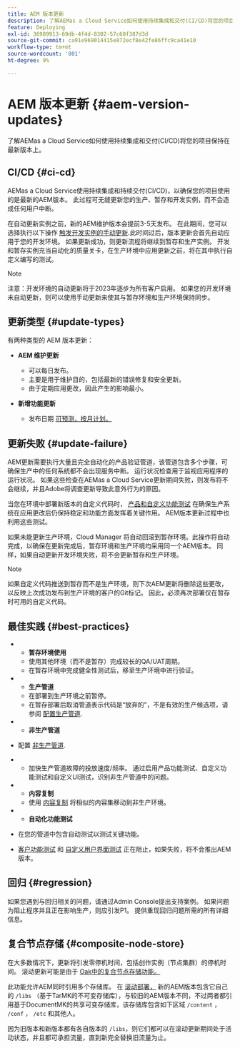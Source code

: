 ```yaml
---
title: AEM 版本更新
description: 了解AEMas a Cloud Service如何使用持续集成和交付(CI/CD)将您的项目保持在最新版本上。
feature: Deploying
exl-id: 36989913-69db-4f4d-8302-57c60f387d3d
source-git-commit: ca91e969014415e872ecf8e42fe86ffc9ca41e10
workflow-type: tm+mt
source-wordcount: '801'
ht-degree: 9%

---
```



# AEM 版本更新 {#aem-version-updates}

了解AEMas a Cloud Service如何使用持续集成和交付(CI/CD)将您的项目保持在最新版本上。

## CI/CD {#ci-cd}

AEMas a Cloud Service使用持续集成和持续交付(CI/CD)，以确保您的项目使用的是最新的AEM版本。 此过程可无缝更新您的生产、暂存和开发实例，而不会造成任何用户中断。

在自动更新实例之前，新的AEM维护版本会提前3-5天发布。 在此期间，您可以选择执行以下操作 [触发开发实例的手动更新](/help/implementing/cloud-manager/manage-environments.md#updating-dev-environment).此时间过后，版本更新会首先自动应用于您的开发环境。 如果更新成功，则更新流程将继续到暂存和生产实例。 开发和暂存实例充当自动化的质量关卡，在生产环境中应用更新之前，将在其中执行自定义编写的测试。

>[!NOTE]
>
> 注意：开发环境的自动更新将于2023年逐步为所有客户启用。 如果您的开发环境未自动更新，则可以使用手动更新来使其与暂存环境和生产环境保持同步。


## 更新类型 {#update-types}

有两种类型的 AEM 版本更新：

* **AEM 维护更新**

   * 可以每日发布。
   * 主要是用于维护目的，包括最新的错误修复和安全更新。
   * 由于定期应用更改，因此产生的影响最小。

* **新增功能更新**

   * 发布日期 [可预测，按月计划。](https://experienceleague.adobe.com/docs/experience-manager-release-information/aem-release-updates/update-releases-roadmap.html)

## 更新失败 {#update-failure}

AEM更新需要执行大量且完全自动化的产品验证管道，该管道包含多个步骤，可确保生产中的任何系统都不会出现服务中断。 运行状况检查用于监视应用程序的运行状况。 如果这些检查在AEMas a Cloud Service更新期间失败，则发布将不会继续，并且Adobe将调查更新导致此意外行为的原因。

当您在环境中部署新版本的自定义代码时， [产品和自定义功能测试](/help/implementing/cloud-manager/overview-test-results.md#functional-testing) 在确保生产系统在应用更改后仍保持稳定和功能方面发挥着关键作用。 AEM版本更新过程中也利用这些测试。

如果未能更新生产环境，Cloud Manager 将自动回滚到暂存环境。此操作将自动完成，以确保在更新完成后，暂存环境和生产环境均采用同一个AEM版本。
同样，如果自动更新开发环境失败，将不会更新暂存和生产环境。

>[!NOTE]
>
>如果自定义代码推送到暂存而不是生产环境，则下次AEM更新将删除这些更改，以反映上次成功发布到生产环境的客户的Git标记。 因此，必须再次部署仅在暂存时可用的自定义代码。

## 最佳实践 {#best-practices}

* 
   * **暂存环境使用**
   * 使用其他环境（而不是暂存）完成较长的QA/UAT周期。
   * 在暂存环境中完成健全性测试后，移至生产环境中进行验证。

* 
   * **生产管道**
   * 在部署到生产环境之前暂停。
   * 在暂存部署后取消管道表示代码是“放弃的”，不是有效的生产候选项，请参阅 [配置生产管道](/help/implementing/cloud-manager/configuring-pipelines/configuring-production-pipelines.md).

* 
   * **非生产管道**
* 配置 [非生产管道](/help/implementing/cloud-manager/configuring-pipelines/configuring-non-production-pipelines.md#full-stack-code).
* 
   * 加快生产管道故障的投放速度/频率。  通过启用产品功能测试、自定义功能测试和自定义UI测试，识别非生产管道中的问题。

* 
   * **内容复制**
   * 使用 [内容复制](/help/implementing/developing/tools/content-copy.md) 将相似的内容集移动到非生产环境。

* 
   * **自动化功能测试**
* 在您的管道中包含自动测试以测试关键功能。
* [客户功能测试](/help/implementing/cloud-manager/functional-testing.md#custom-functional-testing) 和 [自定义用户界面测试](/help/implementing/cloud-manager/functional-testing.md#custom-ui-testing) 正在阻止，如果失败，将不会推出AEM版本。

## 回归 {#regression}

如果您遇到与回归相关的问题，请通过Admin Console提出支持案例。  如果问题为阻止程序并且正在影响生产，则应引发P1。  提供重现回归问题所需的所有详细信息。

## 复合节点存储 {#composite-node-store}

在大多数情况下，更新将引发零停机时间，包括创作实例（节点集群）的停机时间。 滚动更新可能是由于 [Oak中的复合节点存储功能。](https://jackrabbit.apache.org/oak/docs/nodestore/compositens.html)

此功能允许AEM同时引用多个存储库。 在 [滚动部署，](/help/implementing/deploying/overview.md#how-rolling-deployments-work) 新的AEM版本包含它自己的 `/libs` （基于TarMK的不可变存储库），与较旧的AEM版本不同，不过两者都引用基于DocumentMK的共享可变存储库，该存储库包含如下区域 `/content` ， `/conf` ， `/etc` 和其他人。

因为旧版本和新版本都有各自版本的 `/libs`，则它们都可以在滚动更新期间处于活动状态，并且都可承担流量，直到新完全替换旧流量为止。
